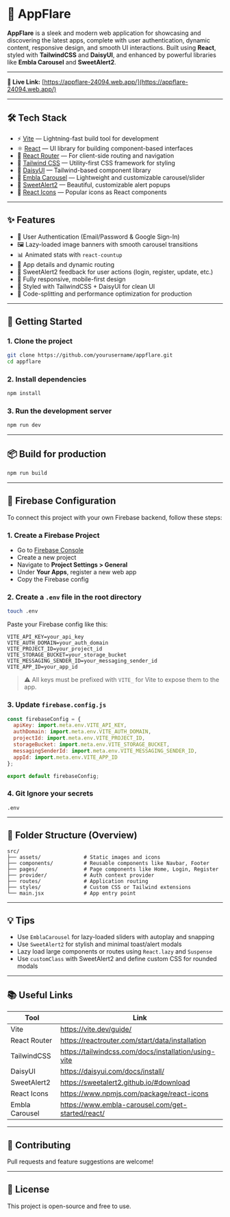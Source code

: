 # 🚀 AppFlare

**AppFlare** is a sleek and modern web application for showcasing and discovering the latest apps, complete with user authentication, dynamic content, responsive design, and smooth UI interactions. Built using **React**, styled with **TailwindCSS** and **DaisyUI**, and enhanced by powerful libraries like **Embla Carousel** and **SweetAlert2**.

---

**🔗 Live Link:** [https://appflare-24094.web.app/](https://appflare-24094.web.app/)

---

## 🛠 Tech Stack

- ⚡ [Vite](https://vite.dev/guide/) — Lightning-fast build tool for development
- ⚛️ [React](https://reactjs.org/) — UI library for building component-based interfaces
- 🔀 [React Router](https://reactrouter.com/start/data/installation) — For client-side routing and navigation
- 🎨 [Tailwind CSS](https://tailwindcss.com/docs/installation/using-vite) — Utility-first CSS framework for styling
- 💎 [DaisyUI](https://daisyui.com/docs/install/) — Tailwind-based component library
- 🎢 [Embla Carousel](https://www.embla-carousel.com/get-started/react/) — Lightweight and customizable carousel/slider
- 🎉 [SweetAlert2](https://sweetalert2.github.io/#download) — Beautiful, customizable alert popups
- 🧩 [React Icons](https://www.npmjs.com/package/react-icons) — Popular icons as React components

---

## ✨ Features

- 🔐 User Authentication (Email/Password & Google Sign-In)
- 🖼️ Lazy-loaded image banners with smooth carousel transitions
- 📊 Animated stats with `react-countup`
- 🧾 App details and dynamic routing
- 💬 SweetAlert2 feedback for user actions (login, register, update, etc.)
- 📱 Fully responsive, mobile-first design
- 🎨 Styled with TailwindCSS + DaisyUI for clean UI
- 🧠 Code-splitting and performance optimization for production

---

## 🚀 Getting Started

### 1. Clone the project

```bash
git clone https://github.com/yourusername/appflare.git
cd appflare
```

### 2. Install dependencies

```bash
npm install
```

### 3. Run the development server

```bash
npm run dev
```

---

## 📦 Build for production

```bash
npm run build
```

---

## 🔐 Firebase Configuration

To connect this project with your own Firebase backend, follow these steps:

### 1. Create a Firebase Project

- Go to [Firebase Console](https://console.firebase.google.com/)
- Create a new project
- Navigate to **Project Settings > General**
- Under **Your Apps**, register a new web app
- Copy the Firebase config

### 2. Create a `.env` file in the root directory

```bash
touch .env
```

Paste your Firebase config like this:

```env
VITE_API_KEY=your_api_key
VITE_AUTH_DOMAIN=your_auth_domain
VITE_PROJECT_ID=your_project_id
VITE_STORAGE_BUCKET=your_storage_bucket
VITE_MESSAGING_SENDER_ID=your_messaging_sender_id
VITE_APP_ID=your_app_id
```

> ⚠️ All keys must be prefixed with `VITE_` for Vite to expose them to the app.

### 3. Update `firebase.config.js`

```js
const firebaseConfig = {
  apiKey: import.meta.env.VITE_API_KEY,
  authDomain: import.meta.env.VITE_AUTH_DOMAIN,
  projectId: import.meta.env.VITE_PROJECT_ID,
  storageBucket: import.meta.env.VITE_STORAGE_BUCKET,
  messagingSenderId: import.meta.env.VITE_MESSAGING_SENDER_ID,
  appId: import.meta.env.VITE_APP_ID
};

export default firebaseConfig;
```

### 4. Git Ignore your secrets

```gitignore
.env
```

---

## 📁 Folder Structure (Overview)

```
src/
├── assets/              # Static images and icons
├── components/          # Reusable components like Navbar, Footer
├── pages/               # Page components like Home, Login, Register
├── provider/            # Auth context provider
├── routes/              # Application routing
├── styles/              # Custom CSS or Tailwind extensions
└── main.jsx             # App entry point
```

---

## 💡 Tips

- Use `EmblaCarousel` for lazy-loaded sliders with autoplay and snapping
- Use `SweetAlert2` for stylish and minimal toast/alert modals
- Lazy load large components or routes using `React.lazy` and `Suspense`
- Use `customClass` with SweetAlert2 and define custom CSS for rounded modals

---

## 📚 Useful Links

| Tool           | Link                                                                 |
|----------------|----------------------------------------------------------------------|
| Vite           | https://vite.dev/guide/                                              |
| React Router   | https://reactrouter.com/start/data/installation                      |
| TailwindCSS    | https://tailwindcss.com/docs/installation/using-vite                 |
| DaisyUI        | https://daisyui.com/docs/install/                                    |
| SweetAlert2    | https://sweetalert2.github.io/#download                              |
| React Icons    | https://www.npmjs.com/package/react-icons                            |
| Embla Carousel | https://www.embla-carousel.com/get-started/react/                    |

---

## 🙌 Contributing

Pull requests and feature suggestions are welcome!

---

## 📝 License

This project is open-source and free to use.
